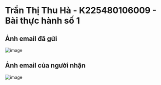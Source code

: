 # Trần Thị Thu Hà - K225480106009 - Bài thực hành số 1
## Ảnh email đã gửi
![image](https://github.com/user-attachments/assets/5c81ee9c-3aef-4886-99a9-80db02ed65ab)

## Ảnh email của người nhận
![image](https://github.com/user-attachments/assets/7227ab60-11bc-47bc-89f0-ee49647941b9)

